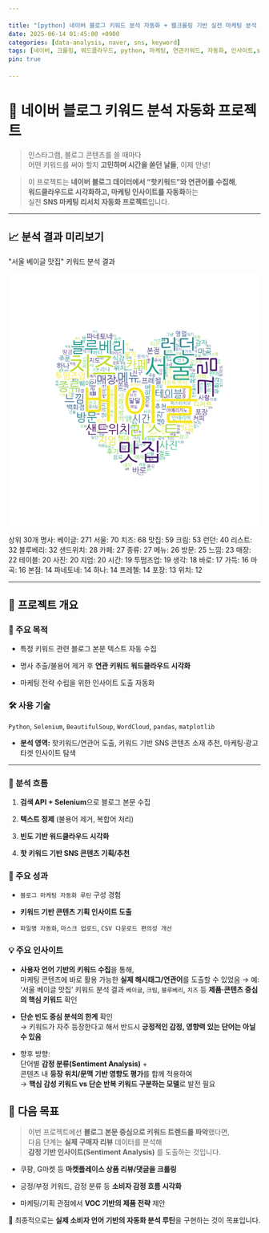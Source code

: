 ```yaml
---

title: "[python] 네이버 블로그 키워드 분석 자동화 + 웹크롤링 기반 실전 마케팅 분석 루틴 구현"
date: 2025-06-14 01:45:00 +0900
categories: [data-analysis, naver, sns, keyword]
tags: [네이버, 크롤링, 워드클라우드, python, 마케팅, 연관키워드, 자동화, 인사이트,sentiment-analysis, marketplace, 리뷰분석, 데이터마케팅, 자동화분석, 데이터리서치, 키워드추천, VOC, SNS운영]
pin: true

---
```


# 🚀 네이버 블로그 키워드 분석 자동화 프로젝트  


>인스타그램, 블로그 콘텐츠를 쓸 때마다  
어떤 키워드를 써야 할지 **고민하며 시간을 쏟던 날들**, 이제 안녕!

>이 프로젝트는 **네이버 블로그 데이터에서 “핫키워드”와 연관어를 수집해**,  
**워드클라우드로 시각화하고, 마케팅 인사이트를 자동화**하는  
실전 **SNS 마케팅 리서치 자동화 프로젝트**입니다.

---
## 📈 분석 결과 미리보기
"서울 베이글 맛집" 키워드 분석 결과

![워드클라우드 결과](assets/img/wordcloud1.png)

상위 30개 명사: 베이글: 271 서울: 70 치즈: 68 맛집: 59 크림: 53 런던: 40 리스트: 32 블루베리: 32 샌드위치: 28 카페: 27 종류: 27 메뉴: 26 방문: 25 느낌: 23 매장: 22 테이블: 20 사진: 20 지엄: 20 시간: 19 투떰즈업: 19 생각: 18 바로: 17 가득: 16 마곡: 16 본점: 14 파네토네: 14 하나: 14 프레첼: 14 포장: 13 위치: 12

---

## 📌 프로젝트 개요

### 🎯 주요 목적

-   특정 키워드 관련 블로그 본문 텍스트 자동 수집

-   명사 추출/불용어 제거 후 **연관 키워드 워드클라우드 시각화**
    
-   마케팅 전략 수립을 위한 인사이트 도출 자동화

### 🛠️ 사용 기술
`Python`, `Selenium`, `BeautifulSoup`, `WordCloud`, `pandas`, `matplotlib`
- **분석 영역:** 핫키워드/연관어 도출, 키워드 기반 SNS 콘텐츠 소재 추천, 마케팅·광고 타겟 인사이트 탐색

---


### 🔄 분석 흐름

1.  **검색 API + Selenium**으로 블로그 본문 수집
    
2.  **텍스트 정제** (불용어 제거, 복합어 처리)
    
3.  **빈도 기반 워드클라우드 시각화**
    
4.  **핫 키워드 기반 SNS 콘텐츠 기획/추천**
    

### 🚀 주요 성과

-   `블로그 마케팅 자동화 루틴` 구성 경험
    
-   **키워드 기반 콘텐츠 기획 인사이트 도출**
    
-   `파일명 자동화`, `마스크 업로드`, `CSV 다운로드 편의성 개선`
    

### 💡 주요 인사이트

-   **사용자 언어 기반의 키워드 수집**을 통해,  
    마케팅 콘텐츠에 바로 활용 가능한 **실제 해시태그/연관어**를 도출할 수 있었음 
    → 예: ‘서울 베이글 맛집’ 키워드 분석 결과  `베이글`, `크림`, `블루베리`, `치즈` 등 **제품·콘텐츠 중심의 핵심 키워드** 확인
    
-   **단순 빈도 중심 분석의 한계** 확인  
    → 키워드가 자주 등장한다고 해서 반드시 **긍정적인 감정, 영향력 있는 단어는 아닐 수 있음**
    
-   향후 방향:  
    단어별 **감정 분류(Sentiment Analysis)** +  
    콘텐츠 내 **등장 위치/문맥 기반 영향도 평가**를 함께 적용하여  
    → **핵심 감성 키워드 vs 단순 반복 키워드 구분하는 모델**로 발전 필요
    

## 🚀 다음 목표

> 이번 프로젝트에선 **블로그 본문 중심으로 키워드 트렌드를 파악**했다면,  
> 다음 단계는 **실제 구매자 리뷰** 데이터를 분석해  
> **감정 기반 인사이트(Sentiment Analysis)** 를 도출하는 것입니다.

-   쿠팡, G마켓 등 **마켓플레이스 상품 리뷰/댓글을 크롤링**
    
-   긍정/부정 키워드, 감정 분류 등 **소비자 감정 흐름 시각화**
    
-   마케팅/기획 관점에서 **VOC 기반의 제품 전략** 제안
    

🎯 최종적으로는 **실제 소비자 언어 기반의 자동화 분석 루틴**을 구현하는 것이 목표입니다.
